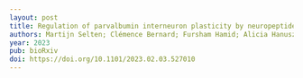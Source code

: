 ```yaml
---
layout: post
title: Regulation of parvalbumin interneuron plasticity by neuropeptide-encoding genes
authors: Martijn Selten; Clémence Bernard; Fursham Hamid; Alicia Hanusz-Godoy; Fazal Oozeer; Christoph Zimmer; Oscar Marín
year: 2023
pub: bioRxiv
doi: https://doi.org/10.1101/2023.02.03.527010
---
```


